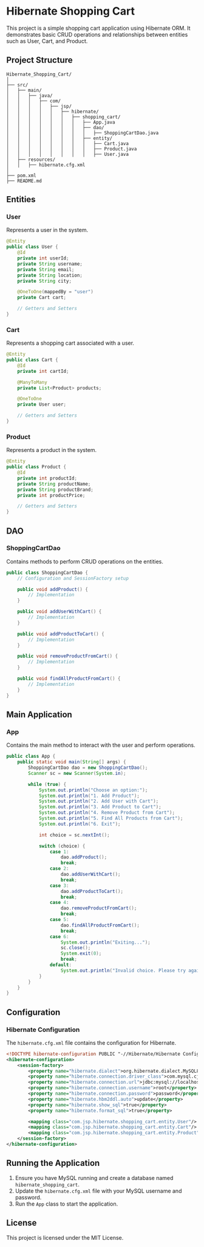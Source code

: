 # Hibernate Shopping Cart

This project is a simple shopping cart application using Hibernate ORM. It demonstrates basic CRUD operations and relationships between entities such as User, Cart, and Product.

## Project Structure

```
Hibernate_Shopping_Cart/
│
├── src/
│   ├── main/
│   │   ├── java/
│   │   │   ├── com/
│   │   │   │   ├── jsp/
│   │   │   │   │   ├── hibernate/
│   │   │   │   │   │   ├── shopping_cart/
│   │   │   │   │   │   │   ├── App.java
│   │   │   │   │   │   │   ├── dao/
│   │   │   │   │   │   │   │   ├── ShoppingCartDao.java
│   │   │   │   │   │   │   ├── entity/
│   │   │   │   │   │   │   │   ├── Cart.java
│   │   │   │   │   │   │   │   ├── Product.java
│   │   │   │   │   │   │   │   ├── User.java
│   ├── resources/
│   │   ├── hibernate.cfg.xml
│
├── pom.xml
├── README.md
```

## Entities

### User

Represents a user in the system.

```java
@Entity
public class User {
    @Id
    private int userId;
    private String username;
    private String email;
    private String location;
    private String city;

    @OneToOne(mappedBy = "user")
    private Cart cart;

    // Getters and Setters
}
```

### Cart

Represents a shopping cart associated with a user.

```java
@Entity
public class Cart {
    @Id
    private int cartId;

    @ManyToMany
    private List<Product> products;

    @OneToOne
    private User user;

    // Getters and Setters
}
```

### Product

Represents a product in the system.

```java
@Entity
public class Product {
    @Id
    private int productId;
    private String productName;
    private String productBrand;
    private int productPrice;

    // Getters and Setters
}
```

## DAO

### ShoppingCartDao

Contains methods to perform CRUD operations on the entities.

```java
public class ShoppingCartDao {
    // Configuration and SessionFactory setup

    public void addProduct() {
        // Implementation
    }

    public void addUserWithCart() {
        // Implementation
    }

    public void addProductToCart() {
        // Implementation
    }

    public void removeProductFromCart() {
        // Implementation
    }

    public void findAllProductFromCart() {
        // Implementation
    }
}
```

## Main Application

### App

Contains the main method to interact with the user and perform operations.

```java
public class App {
    public static void main(String[] args) {
        ShoppingCartDao dao = new ShoppingCartDao();
        Scanner sc = new Scanner(System.in);

        while (true) {
            System.out.println("Choose an option:");
            System.out.println("1. Add Product");
            System.out.println("2. Add User with Cart");
            System.out.println("3. Add Product to Cart");
            System.out.println("4. Remove Product from Cart");
            System.out.println("5. Find All Products from Cart");
            System.out.println("6. Exit");

            int choice = sc.nextInt();

            switch (choice) {
                case 1:
                    dao.addProduct();
                    break;
                case 2:
                    dao.addUserWithCart();
                    break;
                case 3:
                    dao.addProductToCart();
                    break;
                case 4:
                    dao.removeProductFromCart();
                    break;
                case 5:
                    dao.findAllProductFromCart();
                    break;
                case 6:
                    System.out.println("Exiting...");
                    sc.close();
                    System.exit(0);
                    break;
                default:
                    System.out.println("Invalid choice. Please try again.");
            }
        }
    }
}
```

## Configuration

### Hibernate Configuration

The `hibernate.cfg.xml` file contains the configuration for Hibernate.

```xml
<!DOCTYPE hibernate-configuration PUBLIC "-//Hibernate/Hibernate Configuration DTD 3.0//EN" "http://hibernate.sourceforge.net/hibernate-configuration-3.0.dtd">
<hibernate-configuration>
    <session-factory>
        <property name="hibernate.dialect">org.hibernate.dialect.MySQL8Dialect</property>
        <property name="hibernate.connection.driver_class">com.mysql.cj.jdbc.Driver</property>
        <property name="hibernate.connection.url">jdbc:mysql://localhost:3306/hibernate_shopping_cart?createDatabaseIfNotExist=true</property>
        <property name="hibernate.connection.username">root</property>
        <property name="hibernate.connection.password">password</property>
        <property name="hibernate.hbm2ddl.auto">update</property>
        <property name="hibernate.show_sql">true</property>
        <property name="hibernate.format_sql">true</property>

        <mapping class="com.jsp.hibernate.shopping_cart.entity.User"/>
        <mapping class="com.jsp.hibernate.shopping_cart.entity.Cart"/>
        <mapping class="com.jsp.hibernate.shopping_cart.entity.Product"/>
    </session-factory>
</hibernate-configuration>
```

## Running the Application

1. Ensure you have MySQL running and create a database named `hibernate_shopping_cart`.
2. Update the `hibernate.cfg.xml` file with your MySQL username and password.
3. Run the `App` class to start the application.

## License

This project is licensed under the MIT License.
